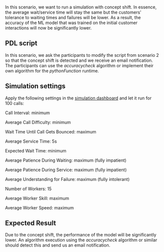 In this scenario, we want to run a simulation with concept shift. In essence, the average wait/service time will stay the same but the customers' tolerance to waiting times and failures will be lower. As a result, the accuracy of the ML model that was trained on the initial customer interactions will now be significantly lower.

## PDL script
In this scenario, we ask the participants to modify the script from scenario 2 so that the concept shift is detected and we receive an email notification. The participants can use the _accuracycheck_ algorithm or implement their own algorithm for the _pythonFunction_ runtime.

## Simulation settings
Apply the following settings in the [simulation dashboard](https://ui.digitaltwin.callcentre.panoptes.betalab.rp.bt.com/) and let it run for 100 calls:

Call Interval: minimum

Average Call Difficulty: minimum

Wait Time Until Call Gets Bounced: maximum

Average Service Time: 5s


Expected Wait Time: minimum

Average Patience During Waiting: maximum (fully impatient)

Average Patience During Service: maximum (fully impatient)

Average Understanding for Failure: maximum (fully intolerant)


Number of Workers: 15

Average Worker Skill: maximum

Average Worker Speed: maximum

## Expected Result
Due to the concept shift, the performance of the model will be significantly lower. An algorithm execution using the _accuracycheck_ algorithm or similar should detect this and send us an email notification.